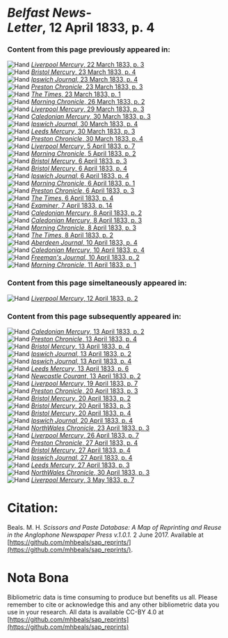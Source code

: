 # *Belfast News-Letter*, 12 April 1833, p. 4  
  
### Content from this page previously appeared in:  
![Hand](http://scissorsandpaste.net/wp-content/uploads/2017/06/smallhandpointer.png) [*Liverpool Mercury*, 22 March 1833, p. 3](https://mhbeals.github.io/sap_html/Liverpool-Mercury/Liverpool-Mercury-22-March-1833-p-3)  
![Hand](http://scissorsandpaste.net/wp-content/uploads/2017/06/smallhandpointer.png) [*Bristol Mercury*, 23 March 1833, p. 4](https://mhbeals.github.io/sap_html/Bristol-Mercury/Bristol-Mercury-23-March-1833-p-4)  
![Hand](http://scissorsandpaste.net/wp-content/uploads/2017/06/smallhandpointer.png) [*Ipswich Journal*, 23 March 1833, p. 4](https://mhbeals.github.io/sap_html/Ipswich-Journal/Ipswich-Journal-23-March-1833-p-4)  
![Hand](http://scissorsandpaste.net/wp-content/uploads/2017/06/smallhandpointer.png) [*Preston Chronicle*, 23 March 1833, p. 3](https://mhbeals.github.io/sap_html/Preston-Chronicle/Preston-Chronicle-23-March-1833-p-3)  
![Hand](http://scissorsandpaste.net/wp-content/uploads/2017/06/smallhandpointer.png) [*The Times*, 23 March 1833, p. 1](https://mhbeals.github.io/sap_html/The-Times/The-Times-23-March-1833-p-1)  
![Hand](http://scissorsandpaste.net/wp-content/uploads/2017/06/smallhandpointer.png) [*Morning Chronicle*, 26 March 1833, p. 2](https://mhbeals.github.io/sap_html/Morning-Chronicle/Morning-Chronicle-26-March-1833-p-2)  
![Hand](http://scissorsandpaste.net/wp-content/uploads/2017/06/smallhandpointer.png) [*Liverpool Mercury*, 29 March 1833, p. 3](https://mhbeals.github.io/sap_html/Liverpool-Mercury/Liverpool-Mercury-29-March-1833-p-3)  
![Hand](http://scissorsandpaste.net/wp-content/uploads/2017/06/smallhandpointer.png) [*Caledonian Mercury*, 30 March 1833, p. 3](https://mhbeals.github.io/sap_html/Caledonian-Mercury/Caledonian-Mercury-30-March-1833-p-3)  
![Hand](http://scissorsandpaste.net/wp-content/uploads/2017/06/smallhandpointer.png) [*Ipswich Journal*, 30 March 1833, p. 4](https://mhbeals.github.io/sap_html/Ipswich-Journal/Ipswich-Journal-30-March-1833-p-4)  
![Hand](http://scissorsandpaste.net/wp-content/uploads/2017/06/smallhandpointer.png) [*Leeds Mercury*, 30 March 1833, p. 3](https://mhbeals.github.io/sap_html/Leeds-Mercury/Leeds-Mercury-30-March-1833-p-3)  
![Hand](http://scissorsandpaste.net/wp-content/uploads/2017/06/smallhandpointer.png) [*Preston Chronicle*, 30 March 1833, p. 4](https://mhbeals.github.io/sap_html/Preston-Chronicle/Preston-Chronicle-30-March-1833-p-4)  
![Hand](http://scissorsandpaste.net/wp-content/uploads/2017/06/smallhandpointer.png) [*Liverpool Mercury*, 5 April 1833, p. 7](https://mhbeals.github.io/sap_html/Liverpool-Mercury/Liverpool-Mercury-5-April-1833-p-7)  
![Hand](http://scissorsandpaste.net/wp-content/uploads/2017/06/smallhandpointer.png) [*Morning Chronicle*, 5 April 1833, p. 2](https://mhbeals.github.io/sap_html/Morning-Chronicle/Morning-Chronicle-5-April-1833-p-2)  
![Hand](http://scissorsandpaste.net/wp-content/uploads/2017/06/smallhandpointer.png) [*Bristol Mercury*, 6 April 1833, p. 3](https://mhbeals.github.io/sap_html/Bristol-Mercury/Bristol-Mercury-6-April-1833-p-3)  
![Hand](http://scissorsandpaste.net/wp-content/uploads/2017/06/smallhandpointer.png) [*Bristol Mercury*, 6 April 1833, p. 4](https://mhbeals.github.io/sap_html/Bristol-Mercury/Bristol-Mercury-6-April-1833-p-4)  
![Hand](http://scissorsandpaste.net/wp-content/uploads/2017/06/smallhandpointer.png) [*Ipswich Journal*, 6 April 1833, p. 4](https://mhbeals.github.io/sap_html/Ipswich-Journal/Ipswich-Journal-6-April-1833-p-4)  
![Hand](http://scissorsandpaste.net/wp-content/uploads/2017/06/smallhandpointer.png) [*Morning Chronicle*, 6 April 1833, p. 1](https://mhbeals.github.io/sap_html/Morning-Chronicle/Morning-Chronicle-6-April-1833-p-1)  
![Hand](http://scissorsandpaste.net/wp-content/uploads/2017/06/smallhandpointer.png) [*Preston Chronicle*, 6 April 1833, p. 3](https://mhbeals.github.io/sap_html/Preston-Chronicle/Preston-Chronicle-6-April-1833-p-3)  
![Hand](http://scissorsandpaste.net/wp-content/uploads/2017/06/smallhandpointer.png) [*The Times*, 6 April 1833, p. 4](https://mhbeals.github.io/sap_html/The-Times/The-Times-6-April-1833-p-4)  
![Hand](http://scissorsandpaste.net/wp-content/uploads/2017/06/smallhandpointer.png) [*Examiner*, 7 April 1833, p. 14](https://mhbeals.github.io/sap_html/Examiner/Examiner-7-April-1833-p-14)  
![Hand](http://scissorsandpaste.net/wp-content/uploads/2017/06/smallhandpointer.png) [*Caledonian Mercury*, 8 April 1833, p. 2](https://mhbeals.github.io/sap_html/Caledonian-Mercury/Caledonian-Mercury-8-April-1833-p-2)  
![Hand](http://scissorsandpaste.net/wp-content/uploads/2017/06/smallhandpointer.png) [*Caledonian Mercury*, 8 April 1833, p. 3](https://mhbeals.github.io/sap_html/Caledonian-Mercury/Caledonian-Mercury-8-April-1833-p-3)  
![Hand](http://scissorsandpaste.net/wp-content/uploads/2017/06/smallhandpointer.png) [*Morning Chronicle*, 8 April 1833, p. 3](https://mhbeals.github.io/sap_html/Morning-Chronicle/Morning-Chronicle-8-April-1833-p-3)  
![Hand](http://scissorsandpaste.net/wp-content/uploads/2017/06/smallhandpointer.png) [*The Times*, 8 April 1833, p. 2](https://mhbeals.github.io/sap_html/The-Times/The-Times-8-April-1833-p-2)  
![Hand](http://scissorsandpaste.net/wp-content/uploads/2017/06/smallhandpointer.png) [*Aberdeen Journal*, 10 April 1833, p. 4](https://mhbeals.github.io/sap_html/Aberdeen-Journal/Aberdeen-Journal-10-April-1833-p-4)  
![Hand](http://scissorsandpaste.net/wp-content/uploads/2017/06/smallhandpointer.png) [*Caledonian Mercury*, 10 April 1833, p. 4](https://mhbeals.github.io/sap_html/Caledonian-Mercury/Caledonian-Mercury-10-April-1833-p-4)  
![Hand](http://scissorsandpaste.net/wp-content/uploads/2017/06/smallhandpointer.png) [*Freeman's Journal*, 10 April 1833, p. 2](https://mhbeals.github.io/sap_html/Freeman's-Journal/Freeman's-Journal-10-April-1833-p-2)  
![Hand](http://scissorsandpaste.net/wp-content/uploads/2017/06/smallhandpointer.png) [*Morning Chronicle*, 11 April 1833, p. 1](https://mhbeals.github.io/sap_html/Morning-Chronicle/Morning-Chronicle-11-April-1833-p-1)  
  
### Content from this page simeltaneously appeared in:  
![Hand](http://scissorsandpaste.net/wp-content/uploads/2017/06/smallhandpointer.png) [*Liverpool Mercury*, 12 April 1833, p. 2](https://mhbeals.github.io/sap_html/Liverpool-Mercury/Liverpool-Mercury-12-April-1833-p-2)  
  
### Content from this page subsequently appeared in:  
![Hand](http://scissorsandpaste.net/wp-content/uploads/2017/06/smallhandpointer.png) [*Caledonian Mercury*, 13 April 1833, p. 2](https://mhbeals.github.io/sap_html/Caledonian-Mercury/Caledonian-Mercury-13-April-1833-p-2)  
![Hand](http://scissorsandpaste.net/wp-content/uploads/2017/06/smallhandpointer.png) [*Preston Chronicle*, 13 April 1833, p. 4](https://mhbeals.github.io/sap_html/Preston-Chronicle/Preston-Chronicle-13-April-1833-p-4)  
![Hand](http://scissorsandpaste.net/wp-content/uploads/2017/06/smallhandpointer.png) [*Bristol Mercury*, 13 April 1833, p. 4](https://mhbeals.github.io/sap_html/Bristol-Mercury/Bristol-Mercury-13-April-1833-p-4)  
![Hand](http://scissorsandpaste.net/wp-content/uploads/2017/06/smallhandpointer.png) [*Ipswich Journal*, 13 April 1833, p. 2](https://mhbeals.github.io/sap_html/Ipswich-Journal/Ipswich-Journal-13-April-1833-p-2)  
![Hand](http://scissorsandpaste.net/wp-content/uploads/2017/06/smallhandpointer.png) [*Ipswich Journal*, 13 April 1833, p. 4](https://mhbeals.github.io/sap_html/Ipswich-Journal/Ipswich-Journal-13-April-1833-p-4)  
![Hand](http://scissorsandpaste.net/wp-content/uploads/2017/06/smallhandpointer.png) [*Leeds Mercury*, 13 April 1833, p. 6](https://mhbeals.github.io/sap_html/Leeds-Mercury/Leeds-Mercury-13-April-1833-p-6)  
![Hand](http://scissorsandpaste.net/wp-content/uploads/2017/06/smallhandpointer.png) [*Newcastle Courant*, 13 April 1833, p. 2](https://mhbeals.github.io/sap_html/Newcastle-Courant/Newcastle-Courant-13-April-1833-p-2)  
![Hand](http://scissorsandpaste.net/wp-content/uploads/2017/06/smallhandpointer.png) [*Liverpool Mercury*, 19 April 1833, p. 7](https://mhbeals.github.io/sap_html/Liverpool-Mercury/Liverpool-Mercury-19-April-1833-p-7)  
![Hand](http://scissorsandpaste.net/wp-content/uploads/2017/06/smallhandpointer.png) [*Preston Chronicle*, 20 April 1833, p. 3](https://mhbeals.github.io/sap_html/Preston-Chronicle/Preston-Chronicle-20-April-1833-p-3)  
![Hand](http://scissorsandpaste.net/wp-content/uploads/2017/06/smallhandpointer.png) [*Bristol Mercury*, 20 April 1833, p. 2](https://mhbeals.github.io/sap_html/Bristol-Mercury/Bristol-Mercury-20-April-1833-p-2)  
![Hand](http://scissorsandpaste.net/wp-content/uploads/2017/06/smallhandpointer.png) [*Bristol Mercury*, 20 April 1833, p. 3](https://mhbeals.github.io/sap_html/Bristol-Mercury/Bristol-Mercury-20-April-1833-p-3)  
![Hand](http://scissorsandpaste.net/wp-content/uploads/2017/06/smallhandpointer.png) [*Bristol Mercury*, 20 April 1833, p. 4](https://mhbeals.github.io/sap_html/Bristol-Mercury/Bristol-Mercury-20-April-1833-p-4)  
![Hand](http://scissorsandpaste.net/wp-content/uploads/2017/06/smallhandpointer.png) [*Ipswich Journal*, 20 April 1833, p. 4](https://mhbeals.github.io/sap_html/Ipswich-Journal/Ipswich-Journal-20-April-1833-p-4)  
![Hand](http://scissorsandpaste.net/wp-content/uploads/2017/06/smallhandpointer.png) [*NorthWales Chronicle*, 23 April 1833, p. 3](https://mhbeals.github.io/sap_html/NorthWales-Chronicle/NorthWales-Chronicle-23-April-1833-p-3)  
![Hand](http://scissorsandpaste.net/wp-content/uploads/2017/06/smallhandpointer.png) [*Liverpool Mercury*, 26 April 1833, p. 7](https://mhbeals.github.io/sap_html/Liverpool-Mercury/Liverpool-Mercury-26-April-1833-p-7)  
![Hand](http://scissorsandpaste.net/wp-content/uploads/2017/06/smallhandpointer.png) [*Preston Chronicle*, 27 April 1833, p. 4](https://mhbeals.github.io/sap_html/Preston-Chronicle/Preston-Chronicle-27-April-1833-p-4)  
![Hand](http://scissorsandpaste.net/wp-content/uploads/2017/06/smallhandpointer.png) [*Bristol Mercury*, 27 April 1833, p. 4](https://mhbeals.github.io/sap_html/Bristol-Mercury/Bristol-Mercury-27-April-1833-p-4)  
![Hand](http://scissorsandpaste.net/wp-content/uploads/2017/06/smallhandpointer.png) [*Ipswich Journal*, 27 April 1833, p. 4](https://mhbeals.github.io/sap_html/Ipswich-Journal/Ipswich-Journal-27-April-1833-p-4)  
![Hand](http://scissorsandpaste.net/wp-content/uploads/2017/06/smallhandpointer.png) [*Leeds Mercury*, 27 April 1833, p. 3](https://mhbeals.github.io/sap_html/Leeds-Mercury/Leeds-Mercury-27-April-1833-p-3)  
![Hand](http://scissorsandpaste.net/wp-content/uploads/2017/06/smallhandpointer.png) [*NorthWales Chronicle*, 30 April 1833, p. 3](https://mhbeals.github.io/sap_html/NorthWales-Chronicle/NorthWales-Chronicle-30-April-1833-p-3)  
![Hand](http://scissorsandpaste.net/wp-content/uploads/2017/06/smallhandpointer.png) [*Liverpool Mercury*, 3 May 1833, p. 7](https://mhbeals.github.io/sap_html/Liverpool-Mercury/Liverpool-Mercury-3-May-1833-p-7)  


# Citation: 

Beals. M. H. *Scissors and Paste Database: A Map of Reprinting and Reuse in the Anglophone Newspaper Press v.1.0.1.* 2 June 2017. Available at [https://github.com/mhbeals/sap_reprints/](https://github.com/mhbeals/sap_reprints/). 

# Nota Bona

Bibliometric data is time consuming to produce but benefits us all. Please remember to cite or acknowledge this and any other bibliometric data you use in your research. All data is available CC-BY 4.0 at [https://github.com/mhbeals/sap_reprints](https://github.com/mhbeals/sap_reprints)